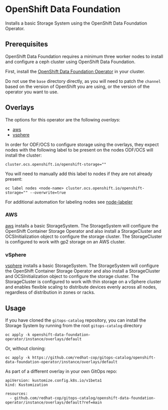 # OpenShift Data Foundation

Installs a basic Storage System using the OpenShift Data Foundation Operator.

## Prerequisites

OpenShift Data Foundation requires a minimum three worker nodes to install and configure a ceph cluster using OpenShift Data Foundation.

First, install the [OpenShift Data Foundation Operator](../operator) in your cluster.

Do not use the `base` directory directly, as you will need to patch the `channel` based on the version of OpenShift you are using, or the version of the operator you want to use.

## Overlays

The options for this operator are the following *overlays*:

* [aws](overlays/aws)
* [vsphere](overlays/vsphere)

In order for ODF/OCS to configure storage using the overlays, they expect nodes with the following label to be present on the nodes ODF/OCS will install the cluster:

```
cluster.ocs.openshift.io/openshift-storage=""
```

You will need to manually add this label to nodes if they are not already present:

```
oc label nodes <node-name> cluster.ocs.openshift.io/openshift-storage="" --overwrite=true
```

For additional automation for labeling nodes see [node-labeler](../config-helpers/node-labeler/)

### AWS

[aws](overlays/aws) installs a basic StorageSystem.  The StorageSystem will configure the OpenShift Container Storage Operator and also install a StorageCluster and OCSInitialization object to configure the storage cluster.  The StorageCluster is configured to work with gp2 storage on an AWS cluster.

### vSphere

[vsphere](overlays/vsphere) installs a basic StorageSystem.  The StorageSystem will configure the OpenShift Container Storage Operator and also install a StorageCluster and OCSInitialization object to configure the storage cluster.  The StorageCluster is configured to work with thin storage on a vSphere cluster and enables flexible scaling to distribute devices evenly across all nodes, regardless of distribution in zones or racks.

## Usage

If you have cloned the `gitops-catalog` repository, you can install the Storage System by running from the root `gitops-catalog` directory

```
oc apply -k openshift-data-foundation-operator/instance/overlays/default
```

Or, without cloning:

```
oc apply -k https://github.com/redhat-cop/gitops-catalog/openshift-data-foundation-operator/instance/overlays/default
```

As part of a different overlay in your own GitOps repo:

```
apiVersion: kustomize.config.k8s.io/v1beta1
kind: Kustomization

resources:
  - github.com/redhat-cop/gitops-catalog/openshift-data-foundation-operator/instance/overlays/default?ref=main
```
